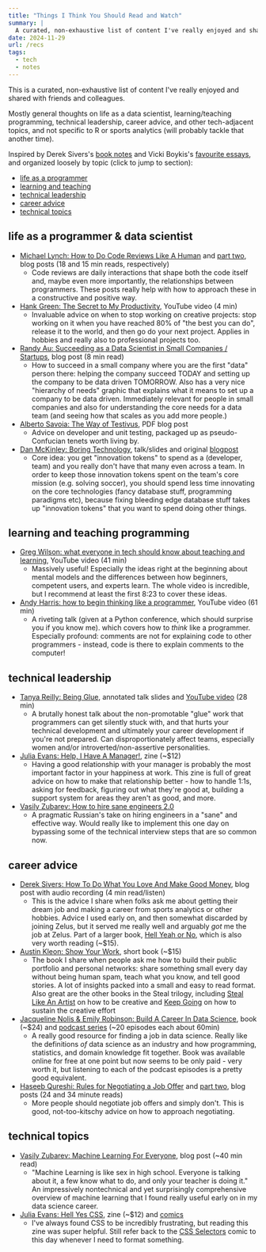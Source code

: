 ```yaml
---
title: "Things I Think You Should Read and Watch"
summary: |
  A curated, non-exhaustive list of content I've really enjoyed and shared with friends and colleagues. Includes thoughts on life as a programmer, technical leadership, career advice, technical topics, and more. Updated periodically.
date: 2024-11-29
url: /recs
tags:
  - tech
  - notes
---
```


This is a curated, non-exhaustive list of content I've really enjoyed and shared 
with friends and colleagues. 

Mostly general thoughts on life as a data scientist, learning/teaching programming, 
technical leadership, career advice, and other tech-adjacent topics, and not specific 
to R or sports analytics (will probably tackle that another time).

Inspired by Derek Sivers's [book notes](https://sive.rs/book) and Vicki Boykis's 
[favourite essays](https://vickiboykis.com/favorite_essays/), and organized loosely
by topic (click to jump to section):
- [life as a programmer](#life-as-a-programmer--data-scientist)
- [learning and teaching](#learning-and-teaching-programming)
- [technical leadership](#technical-leadership)
- [career advice](#career-advice)
- [technical topics](#technical-topics)

## life as a programmer & data scientist
- [Michael Lynch: How to Do Code Reviews Like A Human](https://mtlynch.io/human-code-reviews-1/) 
  and [part two](https://mtlynch.io/human-code-reviews-2/), 
  blog posts (18 and 15 min reads, respectively)
	- Code reviews are daily interactions that shape both the code itself and, maybe even more
	importantly, the relationships between programmers. These posts really help with how
	to approach these in a constructive and positive way. 
- [Hank Green: The Secret to My Productivity](https://www.youtube.com/watch?v=1LAhHDEtTD0), 
YouTube video (4 min)
	- Invaluable advice on when to stop working on creative projects: stop working on it when
	you have reached 80% of "the best you can do", release it to the world, and then go do
	your next project.  Applies in hobbies and really also to professional projects too.
- [Randy Au: Succeeding as a Data Scientist in Small Companies / Startups](https://www.counting-stuff.com/succeeding-as-a-data-scientist-in-small-companies-startups-92f59e22bd8c-65949948516031001b351309/), 
  blog post (8 min read)
	- How to succeed in a small company where you are the first "data" person there: helping
	the company succeed TODAY and setting up the company to be data driven TOMORROW.
	Also has a very nice "hierarchy of needs" graphic that explains what it means to set up a 
	company to be data driven. Immediately relevant for people in small companies and also
	for understanding the core needs for a data team (and seeing how that scales as you add
	more people.)
- [Alberto Savoia: The Way of Testivus](https://www.albertosavoia.com/uploads/1/4/0/9/14099067/thewayoftestivus.pdf),
  PDF blog post
  - Advice on developer and unit testing, packaged up as pseudo-Confucian tenets worth
  living by. 
- [Dan McKinley: Boring Technology](https://boringtechnology.club/), talk/slides
  and original [blogpost](https://mcfunley.com/choose-boring-technology)
  - Core idea: you get "innovation tokens" to spend as a (developer, team) and you 
  really don't have that many even across a team. In order to keep those innovation
  tokens spent on the team's core mission (e.g. solving soccer), you should spend 
  less time innovating on the core technologies (fancy database stuff, programming 
  paradigms etc), because fixing bleeding edge database stuff takes up "innovation
  tokens" that you want to spend doing other things.

<!-- candidates: egoless programming, grug brained developer? -->
	
## learning and teaching programming
- [Greg Wilson: what everyone in tech should know about teaching and learning](https://www.youtube.com/watch?v=ewXvFQByRqY), YouTube video (41 min)
	- Massively useful! Especially the ideas right at the beginning about mental models and 
	the differences between how beginners, competent users, and experts learn.  The whole
  video is incredible, but I recommend at least the first 8:23 to cover these ideas. 
- [Andy Harris: how to begin thinking like a programmer](https://www.youtube.com/watch?v=YWwBhjQN-Qw), 
  YouTube video (61 min)
	- A riveting talk (given at a Python conference, which should surprise you if you know me).
	which covers how to _think_ like a programmer. Especially profound: comments are not
  for explaining code to other programmers - instead, code is there to explain comments to 
  the computer! 

## technical leadership
- [Tanya Reilly: Being Glue](https://www.noidea.dog/glue), annotated talk slides and [YouTube video](https://www.youtube.com/watch?v=KClAPipnKqw) (28 min)
	- A brutally honest talk about the non-promotable "glue" work that programmers can 
	get silently stuck with, and that hurts your technical development and ultimately your 
	career development if you're not prepared.  Can disproportionately affect teams, 
	especially women and/or	introverted/non-assertive personalities. 
- [Julia Evans: Help, I Have A Manager!](https://jvns.ca/blog/2018/09/22/new-zine--help--i-have-a-manager/), 
  zine (~$12)
  - Having a good relationship with your manager is probably the most important factor in 
  your happiness at work. This zine is full of great advice on how to make that relationship
  better - how to handle 1:1s, asking for feedback, figuring out what they're good at,
  building a support system for areas they aren't as good, and more.
- [Vasily Zubarev: How to hire sane engineers 2.0](https://vas3k.com/notes/hiring/index.html)
	- A pragmatic Russian's take on hiring engineers in a "sane" and effective way. 
	Would really like to implement this one day on bypassing some of the technical 
	interview steps that are so common now.

## career advice
- [Derek Sivers: How To Do What You Love And Make Good Money](https://sive.rs/balance), 
  blog post with audio recording (4 min read/listen)
	- This is the advice I share when folks ask me about getting their dream job and making a 
	career from sports analytics or other hobbies. Advice I used early on, and then somewhat
  discarded by joining Zelus, but it served me really well and arguably _got_ me the job at 
  Zelus. Part of a larger book, [Hell Yeah or No](https://sive.rs/n), which is also
  very worth reading (~$15).
- [Austin Kleon: Show Your Work](https://austinkleon.com/show-your-work/), short book (~$15)
  - The book I share when people ask me how to build their public portfolio and
  personal networks: share something small every day without being human spam, teach
  what you know, and tell good stories. A lot of insights packed into a small and 
  easy to read format. Also great are the other books in the Steal trilogy, including
  [Steal Like An Artist](https://austinkleon.com/steal/) on how to be creative and
  [Keep Going](https://austinkleon.com/keepgoing/) on how to sustain the creative
  effort
- [Jacqueline Nolis & Emily Robinson: Build A Career In Data Science](https://www.manning.com/books/build-a-career-in-data-science), 
  book (~$24) and [podcast series](https://podcast.bestbook.cool/) (~20 episodes each about 60min)
	- A really good resource for finding a job in data science. Really like the definitions _of_ data
	science as an industry and how programming, statistics, and domain knowledge fit together.
	Book was available online for free at one point but now seems to be only paid - very worth it,
	but listening to each of the podcast episodes is a pretty good equivalent.
- [Haseeb Qureshi: Rules for Negotiating a Job Offer](https://haseebq.com/my-ten-rules-for-negotiating-a-job-offer/)
  and [part two](https://haseebq.com/how-not-to-bomb-your-offer-negotiation/), 
  blog posts (24 and 34 minute reads)
  - More people should negotiate job offers and simply don't. This is good, not-too-kitschy 
  advice on how to approach negotiating.

## technical topics
- [Vasily Zubarev: Machine Learning For Everyone](https://vas3k.com/blog/machine_learning/index.html), 
  blog post (~40 min read)
	- "Machine Learning is like sex in high school. Everyone is talking about it, a few know what
	to do, and only your teacher is doing it." An impressively nontechnical and yet surprisingly
	comprehensive overview of machine learning that I found really useful early on in my data 
	science career. 
- [Julia Evans: Hell Yes CSS](https://jvns.ca/blog/2020/11/22/new-zine--hell-yes--css-/), 
  zine (~$12) and [comics](https://jvns.ca/blog/2020/07/25/some-comics-about-css/)
	- I've always found CSS to be incredibly frustrating, but reading this zine was super helpful. 
	Still refer back to the [CSS Selectors](https://wizardzines.com/comics/selectors/) comic to 
	this day whenever I need to format something.
